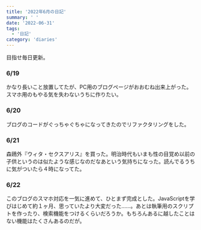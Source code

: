 ```yaml
---
title: '2022年6月の日記'
summary: ' '
date: '2022-06-31'
tags: 
  - '日記'
category: 'diaries'
---
```


目指せ毎日更新。

### 6/19

かなり長いこと放置してたが、PC用のブログページがおおむね出来上がった。スマホ用のもやる気を失わないうちに作りたい。

### 6/20

ブログのコードがぐっちゃぐちゃになってきたのでリファクタリングをした。

### 6/21

森鴎外『ウィタ・セクスアリス』を買った。明治時代もいまも性の目覚め以前の子供というのは似たような感じなのだなあという気持ちになった。読んでるうちに気がついたら４時になってた。

### 6/22

このブログのスマホ対応を一気に進めて、ひとまず完成とした。JavaScriptを学びはじめて約１ヶ月、思っていたより大変だった……。あとは執筆用のスクリプトを作ったり、検索機能をつけるくらいだろうか。もちろんあるに越したことはない機能はたくさんあるのだが。
